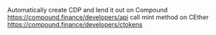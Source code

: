 Automatically create CDP and lend it out on Compound
https://compound.finance/developers/api
call mint method on CEther https://compound.finance/developers/ctokens
